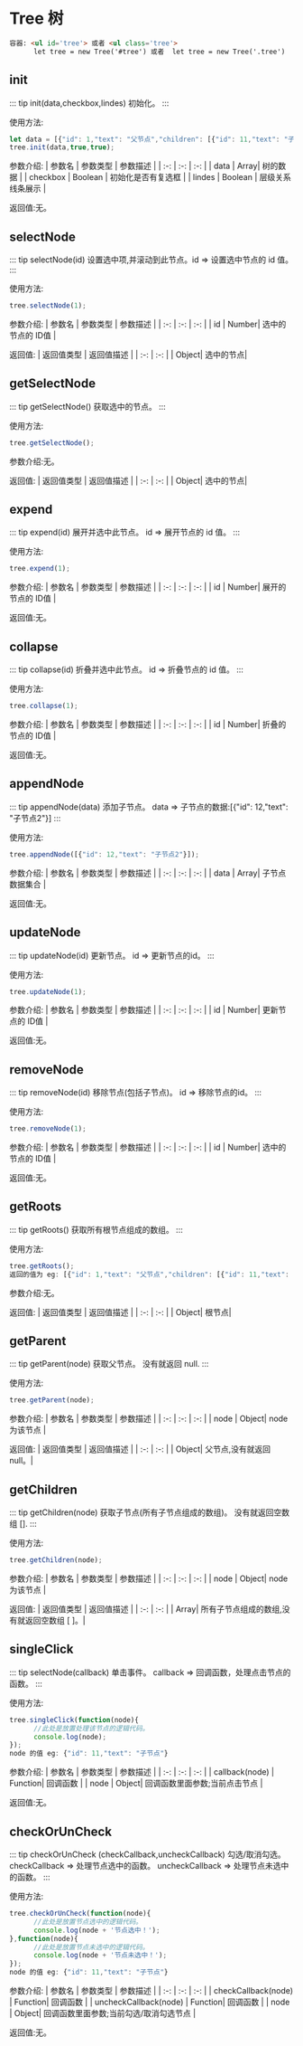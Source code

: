 # Tree   树
``` html
容器: <ul id='tree'> 或者 <ul class='tree'>
      let tree = new Tree('#tree') 或者  let tree = new Tree('.tree')
```

## init
::: tip init(data,checkbox,lindes)
初始化。
:::

使用方法:
``` js
let data = [{"id": 1,"text": "父节点","children": [{"id": 11,"text": "子节点"}]}]
tree.init(data,true,true);
```

参数介绍:
| 参数名 | 参数类型 | 参数描述 | 
| :-: | :-: | :-: | 
| data | Array| 树的数据 | 
| checkbox | Boolean | 初始化是否有复选框 | 
| lindes | Boolean | 层级关系线条展示 |

返回值:无。


## selectNode

::: tip selectNode(id)
设置选中项,并滚动到此节点。id => 设置选中节点的 id 值。
:::

使用方法:
``` js
tree.selectNode(1);
```


参数介绍:
| 参数名 | 参数类型 | 参数描述 | 
| :-: | :-: | :-: | 
| id  | Number| 选中的节点的 ID值 | 

返回值:
| 返回值类型 | 返回值描述 | 
| :-: | :-: | 
| Object| 选中的节点| 



## getSelectNode

::: tip getSelectNode()
获取选中的节点。
:::

使用方法:
``` js
tree.getSelectNode();
```

参数介绍:无。

返回值:
| 返回值类型 | 返回值描述 | 
| :-: | :-: | 
| Object| 选中的节点| 


## expend

::: tip expend(id)
展开并选中此节点。 id => 展开节点的 id 值。
:::

使用方法:
``` js
tree.expend(1);
```

参数介绍:
| 参数名 | 参数类型 | 参数描述 | 
| :-: | :-: | :-: | 
| id  | Number| 展开的节点的 ID值 | 

返回值:无。


## collapse

::: tip collapse(id)
折叠并选中此节点。    id => 折叠节点的 id 值。
:::

使用方法:
``` js
tree.collapse(1);
```

参数介绍:
| 参数名 | 参数类型 | 参数描述 | 
| :-: | :-: | :-: | 
| id  | Number| 折叠的节点的 ID值 | 

返回值:无。


## appendNode

::: tip appendNode(data)
添加子节点。    data => 子节点的数据:[{"id": 12,"text": "子节点2"}]
:::

使用方法:
``` js
tree.appendNode([{"id": 12,"text": "子节点2"}]);
```

参数介绍: 
| 参数名 | 参数类型 | 参数描述 | 
| :-: | :-: | :-: | 
| data  | Array| 子节点数据集合 | 

返回值:无。


## updateNode

::: tip updateNode(id)
更新节点。    id => 更新节点的id。
:::

使用方法:
``` js
tree.updateNode(1);
```

参数介绍:
| 参数名 | 参数类型 | 参数描述 | 
| :-: | :-: | :-: | 
| id  | Number| 更新节点的 ID值 | 

返回值:无。


## removeNode

::: tip removeNode(id)
移除节点(包括子节点)。    id => 移除节点的id。
:::

使用方法: 
``` js
tree.removeNode(1);
```

参数介绍:
| 参数名 | 参数类型 | 参数描述 | 
| :-: | :-: | :-: | 
| id  | Number| 选中的节点的 ID值 | 

返回值:无。


## getRoots

::: tip getRoots()
获取所有根节点组成的数组。 
:::

使用方法: 
``` js
tree.getRoots();
返回的值为 eg: [{"id": 1,"text": "父节点","children": [{"id": 11,"text": "子节点"}]}]
```

参数介绍:无。

返回值:
| 返回值类型 | 返回值描述 | 
| :-: | :-: | 
| Object| 根节点| 

## getParent

::: tip getParent(node)
获取父节点。 没有就返回 null.
:::

使用方法: 
``` js
tree.getParent(node);
```

参数介绍:
| 参数名 | 参数类型 | 参数描述 | 
| :-: | :-: | :-: | 
| node  | Object| node 为该节点 | 

返回值:
| 返回值类型 | 返回值描述 | 
| :-: | :-: | 
| Object| 父节点,没有就返回 null。| 

## getChildren

::: tip getChildren(node)
获取子节点(所有子节点组成的数组)。 没有就返回空数组 [].
:::

使用方法: 
``` js
tree.getChildren(node);
```

参数介绍:
| 参数名 | 参数类型 | 参数描述 | 
| :-: | :-: | :-: | 
| node  | Object| node 为该节点 | 

返回值:
| 返回值类型 | 返回值描述 | 
| :-: | :-: | 
| Array| 所有子节点组成的数组,没有就返回空数组 [ ]。|



## singleClick

::: tip selectNode(callback)
单击事件。    callback => 回调函数，处理点击节点的函数。
:::

使用方法: 
``` js
tree.singleClick(function(node){
      //此处是放置处理该节点的逻辑代码。
      console.log(node);
});
node 的值 eg: {"id": 11,"text": "子节点"}
```

参数介绍:
| 参数名 | 参数类型 | 参数描述 | 
| :-: | :-: | :-: | 
| callback(node)  | Function| 回调函数 | 
| node  | Object| 回调函数里面参数;当前点击节点 | 

返回值:无。


## checkOrUnCheck 

::: tip checkOrUnCheck (checkCallback,uncheckCallback)
勾选/取消勾选。    checkCallback => 处理节点选中的函数。  uncheckCallback => 处理节点未选中的函数。
:::

使用方法: 
``` js
tree.checkOrUnCheck(function(node){
      //此处是放置节点选中的逻辑代码。
      console.log(node + '节点选中！');
},function(node){
      //此处是放置节点未选中的逻辑代码。
      console.log(node + '节点未选中！');
});
node 的值 eg: {"id": 11,"text": "子节点"}
```

参数介绍:
| 参数名 | 参数类型 | 参数描述 | 
| :-: | :-: | :-: | 
| checkCallback(node)  | Function| 回调函数 | 
| uncheckCallback(node)  | Function| 回调函数 | 
| node  | Object| 回调函数里面参数;当前勾选/取消勾选节点 | 

返回值:无。

